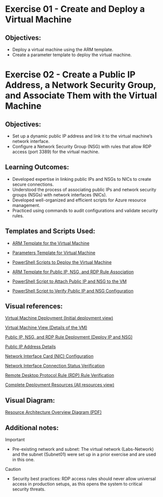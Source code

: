 # Exercise 01 - Create and Deploy a Virtual Machine

## Objectives:

- Deploy a virtual machine using the ARM template.
- Create a parameter template to deploy the virtual machine.


# Exercise 02 - Create a Public IP Address, a Network Security Group, and Associate Them with the Virtual Machine
 
## Objectives:

- Set up a dynamic public IP address and link it to the virtual machine’s network interface.
- Configure a Network Security Group (NSG) with rules that allow RDP access (port 3389) for the virtual machine.


## Learning Outcomes:

- Developed expertise in linking public IPs and NSGs to NICs to create secure connections.
- Understood the process of associating public IPs and network security groups (NSGs) with network interfaces (NICs).
- Developed well-organized and efficient scripts for Azure resource management.
- Practiced using commands to audit configurations and validate security rules.


## Templates and Scripts Used:

- [ARM Template for the Virtual Machine](./01-vm-deployment-template.json)
- [Parameters Template for Virtual Machine](./02-parameters-vm.json)
- [PowerShell Scripts to Deploy the Virtual Machine](./03-deploy-vm.ps1)

- [ARM Template for Public IP, NSG, and RDP Rule Association](./04-ip-nsg-rdp-associate-template.json)
- [PowerShell Script to Attach Public IP and NSG to the VM](./05-deploy-associate-ip-nsg.ps1)

- [PowerShell Script to Verify Public IP and NSG Configuration](./06-verifyIP-NSG.ps1)


## Visual references:

[Virtual Machine Deployment (Initial deployment view)](./07-deployment-views/01-VM-deploy.png)

[Virtual Machine View (Details of the VM)](./07-deployment-views/02-Virtual-Machine.png)

[Public IP, NSG, and RDP Rule Deployment (Deploy IP and NSG)](./07-deployment-views/03-ip-nsg-rdp-deploy.png)

[Public IP Address Details](./07-deployment-views/04-Public-IP.png)

[Network Interface Card (NIC) Configuration](./07-deployment-views/05-NIC.png)

[Network Interface Connection Status Verification](./07-deployment-views/06-NIC-verify.png)

[Remote Desktop Protocol Rule (RDP) Rule Verification](./07-deployment-views/07-rdp-rule.png)

[Complete Deployment Resources (All resources view)](./07-deployment-views/08-All-Resources.png)


## Visual Diagram:

[Resource Architecture Overview Diagram (PDF)](./08-architecture-designs/Resource-Architecture.pdf)


## Additional notes:

>[!IMPORTANT]
>- Pre-existing network and subnet: The virtual network (Labs-Network) and the subnet (Subnet01) were set up in a prior exercise and are used in this one.

>[!CAUTION]
>- Security best practices: RDP access rules should never allow universal access in production setups, as this opens the system to critical security threats.
